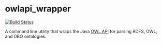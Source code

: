 # owlapi_wrapper

[![Build Status](https://travis-ci.org/ncbo/owlapi_wrapper.svg?branch=master)](https://travis-ci.org/ncbo/owlapi_wrapper)

A command line utility that wraps the Java [OWL API](https://github.com/owlcs/owlapi) for parsing RDFS, OWL, and OBO ontologies. 

